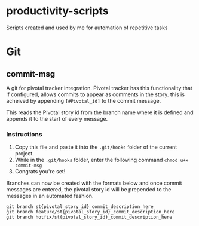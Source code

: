 productivity-scripts
====================

Scripts created and used by me for automation of repetitive tasks

# Git

## commit-msg

A git for pivotal tracker integration. Pivotal tracker has this functionality that if configured, allows commits
to appear as comments in the story. this is acheived by appending `[#Pivotal_id]` to the commit message.

This reads the Pivotal story id from the branch name where it is defined and appends it to the start of every message.

### Instructions

1. Copy this file and paste it into the `.git/hooks` folder of the current project.
2. While in the `.git/hooks` folder, enter the following command `chmod u+x commit-msg`
3. Congrats you're set!

Branches can now be created with the formats below and once commit messages are entered, the pivotal story id will be
prepended to the messages in an automated fashion.

```
git branch st{pivotal_story_id}_commit_description_here
git branch feature/st{pivotal_story_id}_commit_description_here
git branch hotfix/st{pivotal_story_id}_commit_description_here
```